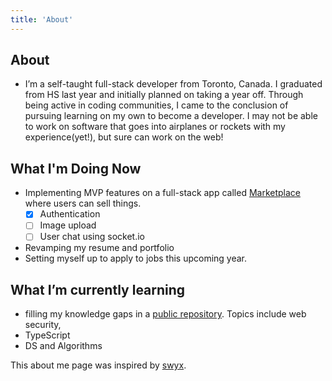 ```yaml
---
title: 'About'
---
```


## About

- I’m a self-taught full-stack developer from Toronto, Canada. I graduated from HS last year and initially planned on taking a year off. Through being active in coding communities, I came to the conclusion of pursuing learning on my own to become a developer. I may not be able to work on software that goes into airplanes or rockets with my experience(yet!), but sure can work on the web!

## What I'm Doing Now

- Implementing MVP features on a full-stack app called [Marketplace](https://github.com/srirajbura16/Marketplace) where users can sell things.
  - [x] Authentication
  - [ ] Image upload
  - [ ] User chat using socket.io
- Revamping my resume and portfolio
- Setting myself up to apply to jobs this upcoming year.

## What I’m currently learning

- filling my knowledge gaps in a [public repository](https://www.notion.so/6eb6bfb5c5314ce0b1f136fd4d9b80ab). Topics include web security,
- TypeScript
- DS and Algorithms

This about me page was inspired by [swyx](https://www.swyx.io/about/).
